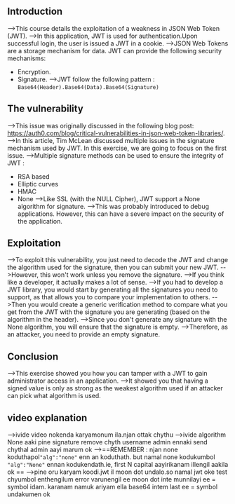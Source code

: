 ## Introduction
-->This course details the exploitation of a weakness in JSON Web Token (JWT).
-->In this application, JWT is used for authentication.Upon successful login, the user is issued a JWT in a cookie.
-->JSON Web Tokens are a storage mechanism for data. JWT can provide the following security mechanisms:
-   Encryption.
-   Signature.
-->JWT follow the following pattern :
`Base64(Header).Base64(Data).Base64(Signature)`

## The vulnerability
-->This issue was originally discussed in the following blog post: https://auth0.com/blog/critical-vulnerabilities-in-json-web-token-libraries/.
-->In this article, Tim McLean discussed multiple issues in the signature mechanism used by JWT. In this exercise, we are going to focus on the first issue.
-->Multiple signature methods can be used to ensure the integrity of JWT :
-   RSA based
-   Elliptic curves
-   HMAC
-   None
-->Like SSL (with the NULL Cipher), JWT support a None algorithm for signature.
-->This was probably introduced to debug applications. However, this can have a severe impact on the security of the application.

## Exploitation
-->To exploit this vulnerability, you just need to decode the JWT and change the algorithm used for the signature, then you can submit your new JWT.
-->However, this won't work unless you remove the signature.
-->If you think like a developer, it actually makes a lot of sense.
-->If you had to develop a JWT library, you would start by generating all the signatures you need to support, as that allows you to compare your implementation to others.
-->Then you would create a generic verification method to compare what you get from the JWT with the signature you are generating (based on the algorithm in the header).
-->Since you don't generate any signature with the None algorithm, you will ensure that the signature is empty.
-->Therefore, as an attacker, you need to provide an empty signature.

## Conclusion
-->This exercise showed you how you can tamper with a JWT to gain administrator access in an application.
-->It showed you that having a signed value is only as strong as the weakest algorithm used if an attacker can pick what algorithm is used.

## video explanation
-->ivide video nokenda karyamonum ila.njan ottak chythu
-->ivide algorithm None aaki pine signature remove chyth username admin ennaki send chythal admin aayi marum ok
-->==REMEMBER : njan none koduthapol`"alg":"none"` enn an koduthath. but namal none kodukumbol `"alg":"None"`  ennan kodukendath.ie, first N capital aayirikanam illengil aakila ok ==
-->pine oru karyam koodi.jwt il moon dot undalo.so namal jwt oke test chyumbol enthengilum error varunengil ee moon dot inte munnilayi ee = symbol idam. karanam namuk ariyam ella base64 intem last ee = symbol undakumen ok